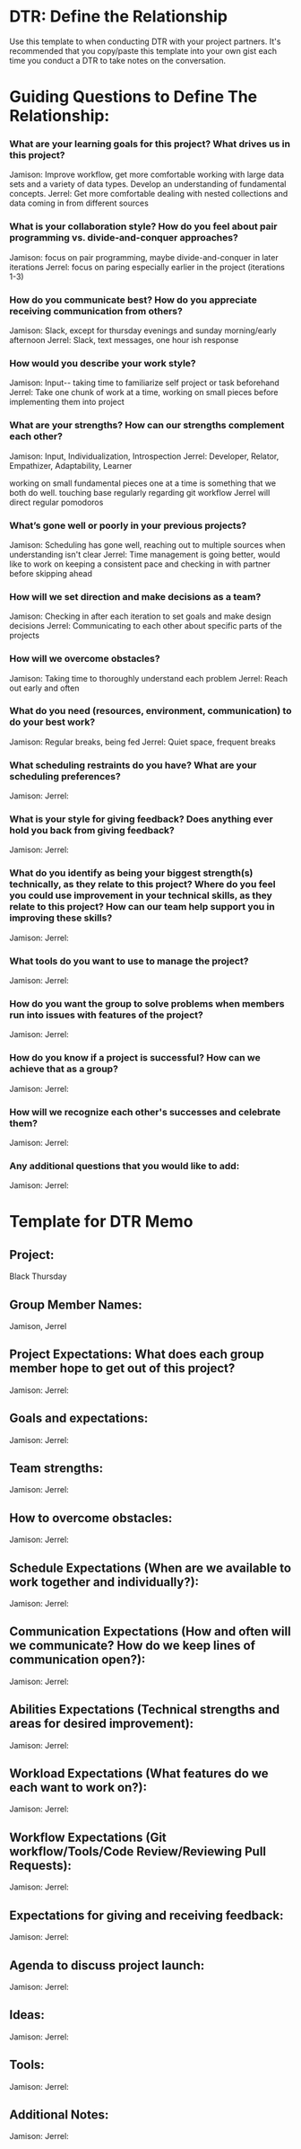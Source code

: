 # DTR: Define the Relationship

Use this template to when conducting DTR with your project partners. It's recommended that you copy/paste this template into your own gist each time you conduct a DTR to take notes on the conversation.

# Guiding Questions to Define The Relationship:

### What are your learning goals for this project? What drives us in this project?

Jamison: Improve workflow, get more comfortable working with large data sets and a variety of data types. Develop an understanding of fundamental
concepts.
Jerrel: Get more comfortable dealing with nested collections and data coming in from different sources

### What is your collaboration style? How do you feel about pair programming vs. divide-and-conquer approaches?

Jamison: focus on pair programming, maybe divide-and-conquer in later iterations
Jerrel: focus on paring especially earlier in the project (iterations 1-3)

### How do you communicate best? How do you appreciate receiving communication from others?

Jamison: Slack, except for thursday evenings and sunday morning/early afternoon
Jerrel: Slack, text messages, one hour ish response

### How would you describe your work style?

Jamison: Input-- taking time to familiarize self project or task beforehand
Jerrel: Take one chunk of work at a time, working on small pieces before implementing them into project

### What are your strengths? How can our strengths complement each other?

Jamison: Input, Individualization, Introspection
Jerrel: Developer, Relator, Empathizer, Adaptability, Learner

working on small fundamental pieces one at a time is something that we both do well.
touching base regularly regarding git workflow
Jerrel will direct regular pomodoros

### What’s gone well or poorly in your previous projects?

Jamison: Scheduling has gone well, reaching out to multiple sources when understanding isn't clear
Jerrel: Time management is going better, would like to work on keeping a consistent pace and checking in with partner before skipping ahead

### How will we set direction and make decisions as a team?

Jamison: Checking in after each iteration to set goals and make design decisions
Jerrel: Communicating to each other about specific parts of the projects

### How will we overcome obstacles?

Jamison: Taking time to thoroughly understand each problem
Jerrel: Reach out early and often

### What do you need (resources, environment, communication) to do your best work?

Jamison: Regular breaks, being fed
Jerrel: Quiet space, frequent breaks

### What scheduling restraints do you have? What are your scheduling preferences?

Jamison:
Jerrel:

### What is your style for giving feedback? Does anything ever hold you back from giving feedback?

Jamison:
Jerrel:

### What do you identify as being your biggest strength(s) technically, as they relate to this project? Where do you feel you could use improvement in your technical skills, as they relate to this project? How can our team help support you in improving these skills?

Jamison:
Jerrel:

### What tools do you want to use to manage the project?

Jamison:
Jerrel:

### How do you want the group to solve problems when members run into issues with features of the project?

Jamison:
Jerrel:

### How do you know if a project is successful? How can we achieve that as a group?

Jamison:
Jerrel:

### How will we recognize each other's successes and celebrate them?

Jamison:
Jerrel:

### Any additional questions that you would like to add:

Jamison:
Jerrel:

# Template for DTR Memo

## Project:

Black Thursday

## Group Member Names:

Jamison, Jerrel

## Project Expectations: What does each group member hope to get out of this project?

Jamison:
Jerrel:

## Goals and expectations:

Jamison:
Jerrel:

## Team strengths:

Jamison:
Jerrel:

## How to overcome obstacles:

Jamison:
Jerrel:

## Schedule Expectations (When are we available to work together and individually?):

Jamison:
Jerrel:

## Communication Expectations (How and often will we communicate? How do we keep lines of communication open?):

Jamison:
Jerrel:

## Abilities Expectations (Technical strengths and areas for desired improvement):

Jamison:
Jerrel:

## Workload Expectations (What features do we each want to work on?):

Jamison:
Jerrel:

## Workflow Expectations (Git workflow/Tools/Code Review/Reviewing Pull Requests):

Jamison:
Jerrel:

## Expectations for giving and receiving feedback:

Jamison:
Jerrel:

## Agenda to discuss project launch:

Jamison:
Jerrel:

## Ideas:

Jamison:
Jerrel:

## Tools:

Jamison:
Jerrel:

## Additional Notes:

Jamison:
Jerrel:
